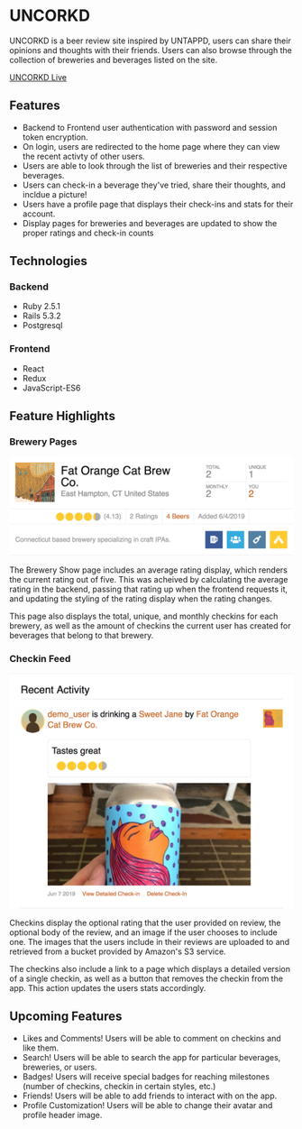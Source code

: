 # UNCORKD

UNCORKD is a beer review site inspired by UNTAPPD, users can share their opinions and thoughts
with their friends. Users can also browse through the collection of breweries and beverages listed on the site. 

[UNCORKD Live](https://uncork-d.herokuapp.com/)


## Features

<ul>
    <li> Backend to Frontend user authentication with password and session token encryption. </li>
    <li> On login, users are redirected to the home page where they can view the recent activty of other users. </li>
    <li> Users are able to look through the list of breweries and their respective beverages. </li>
    <li> Users can check-in a beverage they've tried, share their thoughts, and incldue a picture! </li>
    <li> Users have a profile page that displays their check-ins and stats for their account. </li>
    <li> Display pages for breweries and beverages are updated to show the proper ratings and check-in counts </li>
</ul>

## Technologies

### Backend
<ul>
    <li> Ruby 2.5.1 </li>
    <li> Rails 5.3.2 </li>
    <li> Postgresql </li>
</ul>

### Frontend
<ul>
    <li> React </li>
    <li> Redux </li>
    <li> JavaScript-ES6 </li>
</ul>

## Feature Highlights

### Brewery Pages

![Brew Show](https://github.com/ppondo/Uncorkd/blob/master/app/assets/images/brew-show.png "Brewery Show")

The Brewery Show page includes an average rating display, which renders the current rating out of five.
This was acheived by calculating the average rating in the backend, passing that rating up when the frontend requests it, and updating the styling of the rating display when the rating changes.

This page also displays the total, unique, and monthly checkins for each brewery, as well as the amount of checkins the current user has created for beverages that belong to that brewery.

### Checkin Feed

![Checkin](https://github.com/ppondo/Uncorkd/blob/master/app/assets/images/checkin.png "Checkin")

Checkins display the optional rating that the user provided on review, the optional body of the review, and an image if the user chooses to include one. The images that the users include in their reviews are uploaded to and retrieved from a bucket provided by Amazon's S3 service.

The checkins also include a link to a page which displays a detailed version of a single checkin, as well as a button that removes the checkin from the app. This action updates the users stats accordingly.

## Upcoming Features

<ul>
    <li> Likes and Comments! Users will be able to comment on checkins and like them. </li>
    <li> Search! Users will be able to search the app for particular beverages, breweries, or users. </li>
    <li> Badges! Users will receive special badges for reaching milestones (number of checkins, checkin in certain styles, etc.) </li>
    <li> Friends! Users will be able to add friends to interact with on the app. </li>
    <li> Profile Customization! Users will be able to change their avatar and profile header image. </li>
</ul>
